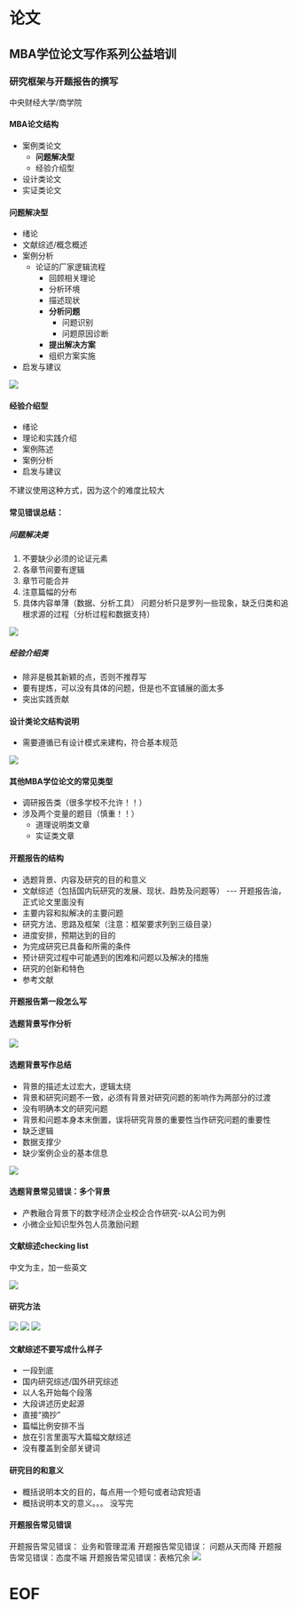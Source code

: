 # 论文

## MBA学位论文写作系列公益培训

### 研究框架与开题报告的撰写

中央财经大学/商学院 

#### MBA论文结构
- 案例类论文
    - **问题解决型**
    - 经验介绍型
- 设计类论文
- 实证类论文

#### 问题解决型
- 绪论
- 文献综述/概念概述
- 案例分析
    - 论证的厂家逻辑流程
        - 回顾相关理论
        - 分析环境
        - 描述现状
        - **分析问题**
            - 问题识别
            - 问题原因诊断
        - **提出解决方案**
        - 组织方案实施
- 启发与建议

![](/assets/notes/kaoyan/mba_study/paper/01.png)

#### 经验介绍型
- 绪论
- 理论和实践介绍
- 案例陈述
- 案例分析
- 启发与建议

不建议使用这种方式，因为这个的难度比较大


#### 常见错误总结：

##### 问题解决类
1. 不要缺少必须的论证元素
2. 各章节间要有逻辑
3. 章节可能合并
4. 注意篇幅的分布
5. 具体内容单薄（数据、分析工具）
问题分析只是罗列一些现象，缺乏归类和追根求源的过程（分析过程和数据支持）


![](/assets/notes/kaoyan/mba_study/paper/02.png)


##### 经验介绍类
- 除非是极其新颖的点，否则不推荐写
- 要有提炼，可以没有具体的问题，但是也不宜铺展的面太多
- 突出实践贡献


#### 设计类论文结构说明
- 需要遵循已有设计模式来建构，符合基本规范

![](/assets/notes/kaoyan/mba_study/paper/03.png)


#### 其他MBA学位论文的常见类型
- 调研报告类（很多学校不允许！！）
- 涉及两个变量的题目（慎重！！）
    - 道理说明类文章
    - 实证类文章




#### 开题报告的结构
- 选题背景、内容及研究的目的和意义
- 文献综述（包括国内玩研究的发展、现状、趋势及问题等） --- 开题报告油，正式论文里面没有
- 主要内容和拟解决的主要问题
- 研究方法、思路及框架（注意：框架要求列到三级目录）
- 进度安排，预期达到的目的
- 为完成研究已具备和所需的条件
- 预计研究过程中可能遇到的困难和问题以及解决的措施
- 研究的创新和特色
- 参考文献



#### 开题报告第一段怎么写


#### 选题背景写作分析
![](/assets/notes/kaoyan/mba_study/paper/04.png)

#### 选题背景写作总结
- 背景的描述太过宏大，逻辑太绕
- 背景和研究问题不一致，必须有背景对研究问题的影响作为两部分的过渡
- 没有明确本文的研究问题
- 背景和问题本身本末倒置，误将研究背景的重要性当作研究问题的重要性
- 缺乏逻辑
- 数据支撑少
- 缺少案例企业的基本信息

![](/assets/notes/kaoyan/mba_study/paper/05.png)

#### 选题背景常见错误：多个背景
- 产教融合背景下的数字经济企业校企合作研究-以A公司为例
- 小微企业知识型外包人员激励问题




#### 文献综述checking list
中文为主，加一些英文

![](/assets/notes/kaoyan/mba_study/paper/06.png)

#### 研究方法
![](/assets/notes/kaoyan/mba_study/paper/07.png)
![](/assets/notes/kaoyan/mba_study/paper/08.png)
![](/assets/notes/kaoyan/mba_study/paper/09.png)

#### 文献综述不要写成什么样子
- 一段到底
- 国内研究综述/国外研究综述
- 以人名开始每个段落
- 大段讲述历史起源
- 直接“摘抄”
- 篇幅比例安排不当
- 放在引言里面写大篇幅文献综述
- 没有覆盖到全部关键词


#### 研究目的和意义

- 概括说明本文的目的，每点用一个短句或者动宾短语
- 概括说明本文的意义。。。 没写完

#### 开题报告常见错误
开题报告常见错误： 业务和管理混淆
开题报告常见错误： 问题从天而降
开题报告常见错误：态度不端
开题报告常见错误：表格冗余
![](/assets/notes/kaoyan/mba_study/paper/10.png)


# EOF